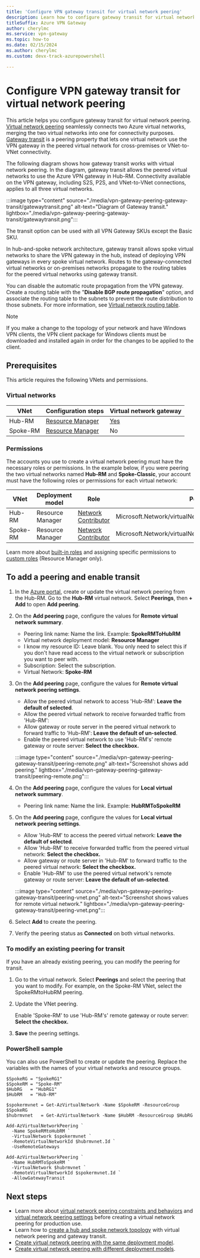 ```yaml
---
title: 'Configure VPN gateway transit for virtual network peering'
description: Learn how to configure gateway transit for virtual network peering in order to seamlessly connect two Azure virtual networks into one for connectivity purposes.
titleSuffix: Azure VPN Gateway
author: cherylmc
ms.service: vpn-gateway
ms.topic: how-to
ms.date: 02/15/2024
ms.author: cherylmc 
ms.custom: devx-track-azurepowershell

---
```

# Configure VPN gateway transit for virtual network peering

This article helps you configure gateway transit for virtual network peering. [Virtual network peering](../virtual-network/virtual-network-peering-overview.md) seamlessly connects two Azure virtual networks, merging the two virtual networks into one for connectivity purposes. [Gateway transit](../virtual-network/virtual-network-peering-overview.md#gateways-and-on-premises-connectivity) is a peering property that lets one virtual network use the VPN gateway in the peered virtual network for cross-premises or VNet-to-VNet connectivity. 

The following diagram shows how gateway transit works with virtual network peering. In the diagram, gateway transit allows the peered virtual networks to use the Azure VPN gateway in Hub-RM. Connectivity available on the VPN gateway, including S2S, P2S, and VNet-to-VNet connections, applies to all three virtual networks. 

:::image type="content" source="./media/vpn-gateway-peering-gateway-transit/gatewaytransit.png" alt-text="Diagram of Gateway transit." lightbox="./media/vpn-gateway-peering-gateway-transit/gatewaytransit.png":::

The transit option can be used with all VPN Gateway SKUs except the Basic SKU. 

In hub-and-spoke network architecture, gateway transit allows spoke virtual networks to share the VPN gateway in the hub, instead of deploying VPN gateways in every spoke virtual network. Routes to the gateway-connected virtual networks or on-premises networks propagate to the routing tables for the peered virtual networks using gateway transit. 

You can disable the automatic route propagation from the VPN gateway. Create a routing table with the "**Disable BGP route propagation**" option, and associate the routing table to the subnets to prevent the route distribution to those subnets. For more information, see [Virtual network routing table](../virtual-network/manage-route-table.yml).

>[!NOTE]
> If you make a change to the topology of your network and have Windows VPN clients, the VPN client package for Windows clients must be downloaded and installed again in order for the changes to be applied to the client.
>

## Prerequisites

This article requires the following VNets and permissions.

### <a name="vnet"></a>Virtual networks

| VNet | Configuration steps| Virtual network gateway|
|---|---|---|
| Hub-RM        | [Resource Manager](./tutorial-site-to-site-portal.md)                 | [Yes](tutorial-create-gateway-portal.md) |
| Spoke-RM      | [Resource Manager](./tutorial-site-to-site-portal.md)                 | No                                       |

### <a name="permissions"></a>Permissions

The accounts you use to create a virtual network peering must have the necessary roles or permissions. In the example below, if you were peering the two virtual networks named **Hub-RM** and **Spoke-Classic**, your account must have the following roles or permissions for each virtual network:

|VNet|Deployment model|Role|Permissions|
|---|---|---|---|
|Hub-RM|Resource Manager|[Network Contributor](../role-based-access-control/built-in-roles.md?toc=%2fazure%2fvirtual-network%2ftoc.json#network-contributor)|Microsoft.Network/virtualNetworks/virtualNetworkPeerings/write|
|Spoke-RM|Resource Manager|[Network Contributor](../role-based-access-control/built-in-roles.md?toc=%2fazure%2fvirtual-network%2ftoc.json#network-contributor)|Microsoft.Network/virtualNetworks/peer|

Learn more about [built-in roles](../role-based-access-control/built-in-roles.md?toc=%2fazure%2fvirtual-network%2ftoc.json#network-contributor) and assigning specific permissions to [custom roles](../role-based-access-control/custom-roles.md?toc=%2fazure%2fvirtual-network%2ftoc.json) (Resource Manager only).

## To add a peering and enable transit

1. In the [Azure portal](https://portal.azure.com), create or update the virtual network peering from the Hub-RM. Go to the **Hub-RM** virtual network. Select **Peerings**, then **+ Add** to open **Add peering**.
1. On the **Add peering** page, configure the values for **Remote virtual network summary**.

    * Peering link name: Name the link. Example: **SpokeRMToHubRM**
    * Virtual network deployment model: **Resource Manager**
    * I know my resource ID: Leave blank. You only need to select this if you don't have read access to the virtual network or subscription you want to peer with.
    * Subscription: Select the subscription.
    * Virtual Network: **Spoke-RM**

1. On the **Add peering** page, configure the values for **Remote virtual network peering settings**.

    * Allow the peered virtual network to access 'Hub-RM': **Leave the default of selected**.
    * Allow the peered virtual network to receive forwarded traffic from 'Hub-RM': 
    * Allow gateway or route server in the peered virtual network to forward traffic to 'Hub-RM': **Leave the default of un-selected**.
    * Enable the peered virtual network to use 'Hub-RM's' remote gateway or route server: **Select the checkbox.**

     :::image type="content" source="./media/vpn-gateway-peering-gateway-transit/peering-remote.png" alt-text="Screenshot shows add peering." lightbox="./media/vpn-gateway-peering-gateway-transit/peering-remote.png":::

1. On the **Add peering** page, configure the values for **Local virtual network summary**.

    * Peering link name: Name the link. Example: **HubRMToSpokeRM**

1. On the **Add peering** page, configure the values for **Local virtual network peering settings**.

    * Allow 'Hub-RM' to access the peered virtual network: **Leave the default of selected**.
    * Allow 'Hub-RM' to receive forwarded traffic from the peered virtual network: **Select the checkbox.**
    * Allow gateway or route server in 'Hub-RM' to forward traffic to the peered virtual network: **Select the checkbox.**
    * Enable 'Hub-RM' to use the peered virtual network's remote gateway or route server: **Leave the default of un-selected**.

     :::image type="content" source="./media/vpn-gateway-peering-gateway-transit/peering-vnet.png" alt-text="Screenshot shows values for remote virtual network." lightbox="./media/vpn-gateway-peering-gateway-transit/peering-vnet.png":::

1. Select **Add** to create the peering.
1. Verify the peering status as **Connected** on both virtual networks.

### To modify an existing peering for transit

If you have an already existing peering, you can modify the peering for transit.

1. Go to the virtual network. Select **Peerings** and select the peering that you want to modify. For example, on the Spoke-RM VNet, select the SpokeRMtoHubRM peering.

1. Update the VNet peering.

      Enable 'Spoke-RM' to use 'Hub-RM's' remote gateway or route server: **Select the checkbox.**

1. **Save** the peering settings.

### <a name="ps-same"></a>PowerShell sample

You can also use PowerShell to create or update the peering. Replace the variables with the names of your virtual networks and resource groups.

```azurepowershell-interactive
$SpokeRG = "SpokeRG1"
$SpokeRM = "Spoke-RM"
$HubRG   = "HubRG1"
$HubRM   = "Hub-RM"

$spokermvnet = Get-AzVirtualNetwork -Name $SpokeRM -ResourceGroup $SpokeRG
$hubrmvnet   = Get-AzVirtualNetwork -Name $HubRM -ResourceGroup $HubRG

Add-AzVirtualNetworkPeering `
  -Name SpokeRMtoHubRM `
  -VirtualNetwork $spokermvnet `
  -RemoteVirtualNetworkId $hubrmvnet.Id `
  -UseRemoteGateways

Add-AzVirtualNetworkPeering `
  -Name HubRMToSpokeRM `
  -VirtualNetwork $hubrmvnet `
  -RemoteVirtualNetworkId $spokermvnet.Id `
  -AllowGatewayTransit
```

## Next steps

* Learn more about [virtual network peering constraints and behaviors](../virtual-network/virtual-network-manage-peering.md#requirements-and-constraints) and [virtual network peering settings](../virtual-network/virtual-network-manage-peering.md#create-a-peering) before creating a virtual network peering for production use.
* Learn how to [create a hub and spoke network topology](/azure/architecture/reference-architectures/hybrid-networking/hub-spoke#virtual-network-peering) with virtual network peering and gateway transit.
* [Create virtual network peering with the same deployment model](../virtual-network/tutorial-connect-virtual-networks-portal.md).
* [Create virtual network peering with different deployment models](../virtual-network/create-peering-different-deployment-models.md).
